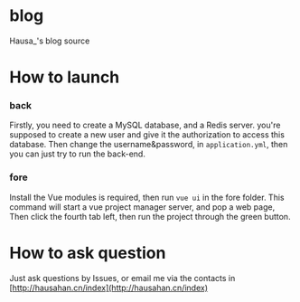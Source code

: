 # blog
Hausa_'s blog source

# How to launch
### back
Firstly, you need to create a MySQL database, and a Redis server.
you're supposed to create a new user and give it the authorization to access this database.
Then change the username&password, in `application.yml`,
then you can just try to run the back-end.
### fore
Install the Vue modules is required, then run `vue ui` in the fore folder.
This command will start a vue project manager server, and pop a web page,
Then click the fourth tab left, then run the project through the green button.

# How to ask question
Just ask questions by Issues, or email me via the contacts in [http://hausahan.cn/index](http://hausahan.cn/index)

